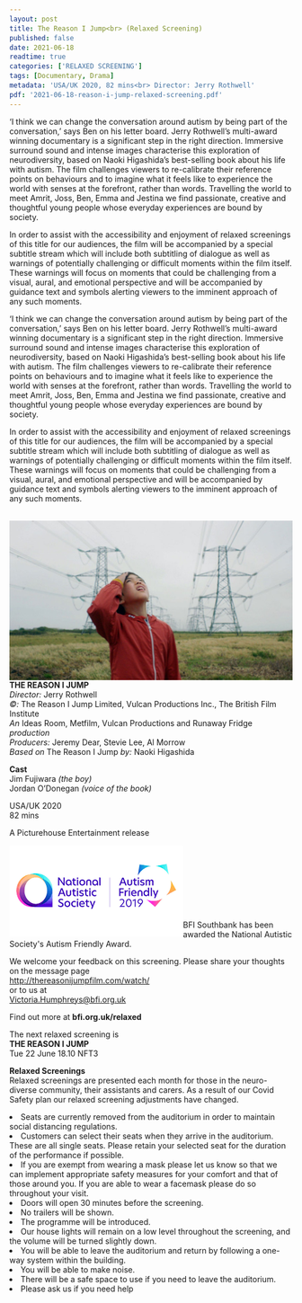 ```yaml
---
layout: post
title: The Reason I Jump<br> (Relaxed Screening)
published: false
date: 2021-06-18
readtime: true
categories: ['RELAXED SCREENING']
tags: [Documentary, Drama]
metadata: 'USA/UK 2020, 82 mins<br> Director: Jerry Rothwell'
pdf: '2021-06-18-reason-i-jump-relaxed-screening.pdf'
---
```


‘I think we can change the conversation around autism by being part of the conversation,’ says Ben on his letter board. Jerry Rothwell’s multi-award winning documentary is a significant step in the right direction. Immersive surround sound and intense images characterise this exploration of neurodiversity, based on Naoki Higashida’s best-selling book about his life with autism. The film challenges viewers to re-calibrate their reference points on behaviours and to imagine what it feels like to experience the world with senses at the forefront, rather than words. Travelling the world to meet Amrit, Joss, Ben, Emma and Jestina we find passionate, creative and thoughtful young people whose everyday experiences are bound by society.

In order to assist with the accessibility and enjoyment of relaxed screenings of this title for our audiences, the film will be accompanied by a special subtitle stream which will include both subtitling of dialogue as well as warnings of potentially challenging or difficult moments within the film itself. These warnings will focus on moments that could be challenging from a visual, aural, and emotional perspective and will be accompanied by guidance text and symbols alerting viewers to the imminent approach of any such moments.

‘I think we can change the conversation around autism by being part of the conversation,’ says Ben on his letter board. Jerry Rothwell’s multi-award winning documentary is a significant step in the right direction. Immersive surround sound and intense images characterise this exploration of neurodiversity, based on Naoki Higashida’s best-selling book about his life with autism. The film challenges viewers to re-calibrate their reference points on behaviours and to imagine what it feels like to experience the world with senses at the forefront, rather than words. Travelling the world to meet Amrit, Joss, Ben, Emma and Jestina we find passionate, creative and thoughtful young people whose everyday experiences are bound by society.

In order to assist with the accessibility and enjoyment of relaxed screenings of this title for our audiences, the film will be accompanied by a special subtitle stream which will include both subtitling of dialogue as well as warnings of potentially challenging or difficult moments within the film itself. These warnings will focus on moments that could be challenging from a visual, aural, and emotional perspective and will be accompanied by guidance text and symbols alerting viewers to the imminent approach of any such moments.<br><br>

<img style="float: left;" src="/img/reason_i_jump.jpg">
<br><br>

**THE REASON I JUMP**<br>
*Director:* Jerry Rothwell<br>
*©:* The Reason I Jump Limited, Vulcan Productions Inc., The British Film Institute<br>
*An* Ideas Room, Metfilm, Vulcan Productions and Runaway Fridge *production*<br>
*Producers:* Jeremy Dear, Stevie Lee, Al Morrow<br>
*Based on* The Reason I Jump *by:* Naoki Higashida<br>

**Cast**<br>
Jim Fujiwara *(the boy)*<br>
Jordan O’Donegan *(voice of the book)*<br>

USA/UK 2020<br>
82 mins<br>

A Picturehouse Entertainment release<br>

<img style="float: left;" src="/img/autistic_society.png"><br><br><br><br><br><br><br>

BFI Southbank has been awarded the National Autistic Society's Autism Friendly Award.

We welcome your feedback on this screening. Please share your thoughts on the message page<br>
http://thereasonijumpfilm.com/watch/<br>
or to us at <br>
Victoria.Humphreys@bfi.org.uk<br>


Find out more at
**bfi.org.uk/relaxed**


The next relaxed screening is<br>
**THE REASON I JUMP**<br>
Tue 22 June 18.10 NFT3<br>




**Relaxed Screenings**<br>
Relaxed screenings are presented each month for those in the neuro-diverse community, their assistants and carers. As a result of our Covid Safety plan our relaxed screening adjustments have changed.

<li>Seats are currently removed from the auditorium in order to maintain social distancing regulations.

<li>Customers can select their seats when they arrive in the auditorium. These are all single seats. Please retain your selected seat for the duration of the performance if possible.

<li>If you are exempt from wearing a mask please let us know so that we can implement appropriate safety measures for your comfort and that of those around you. If you are able to wear a facemask please do so throughout your visit.

<li>Doors will open 30 minutes before the screening.

<li>No trailers will be shown.

<li>The programme will be introduced.

<li>Our house lights will remain on a low level throughout the screening, and the volume will be turned slightly down.

<li>You will be able to leave the auditorium and return by following a one-way system within the building.

<li>You will be able to make noise.

<li>There will be a safe space to use if you need to leave the auditorium.

<li>Please ask us if you need help
<!--stackedit_data:
eyJoaXN0b3J5IjpbMTc5NDg1MjkwNyw2OTI0MzYyMTJdfQ==
-->
